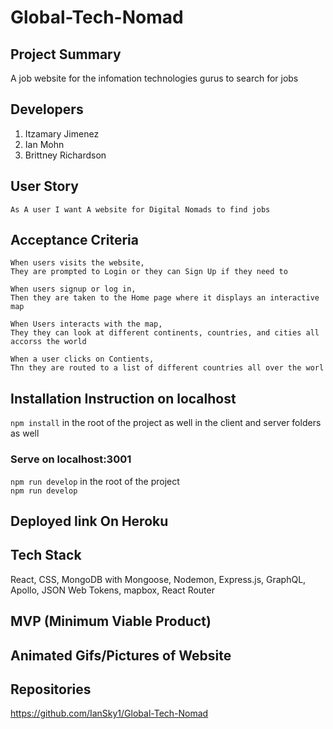 # Global-Tech-Nomad

## Project Summary
A job website for the infomation technologies gurus to search for jobs

## Developers
1. Itzamary Jimenez
2. Ian Mohn
3. Brittney Richardson

## User Story
    As A user I want A website for Digital Nomads to find jobs

## Acceptance Criteria
    When users visits the website,
    They are prompted to Login or they can Sign Up if they need to

    When users signup or log in, 
    Then they are taken to the Home page where it displays an interactive map

    When Users interacts with the map, 
    They they can look at different continents, countries, and cities all accorss the world

    When a user clicks on Contients, 
    Thn they are routed to a list of different countries all over the worl

## Installation Instruction on localhost
`npm install` in the root of the project as well in the client and server folders as well
### Serve on localhost:3001
`npm run develop` in the root of the project
<br>
`npm run develop`

## Deployed link On Heroku


## Tech Stack
React, CSS, MongoDB with Mongoose, Nodemon, Express.js, GraphQL, Apollo, JSON Web Tokens, mapbox, React Router

## MVP (Minimum Viable Product)


## Animated Gifs/Pictures of Website



## Repositories
https://github.com/IanSky1/Global-Tech-Nomad
